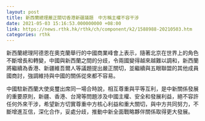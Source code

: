 ```yaml
---
layout: post
title: 新西蘭總理嚴正關切香港新疆議題　中方稱主權不容干涉
date: 2021-05-03 15:16:53.000000000 +08:00
link: https://news.rthk.hk/rthk/ch/component/k2/1588988-20210503.htm
categories: rthk
---
```


新西蘭總理阿德恩在奧克蘭舉行的中國商業峰會上表示，隨著北京在世界上的角色不斷增長和轉變，中國與新西蘭之間的分歧，令兩國變得越來越難以調和，新西蘭將繼續為香港、新疆維吾爾人等議題提出嚴正關切，並繼續與五眼聯盟的其他成員國商討，強調維持與中國的關係從來都不容易。

中國駐新西蘭大使吳璽出席同一場合時說，相互尊重與平等互利，是中新關係發展的重要原則，新疆、香港、台灣等問題涉及中國主權、安全和發展利益，絕不容許任何外來干涉，希望新方切實尊重中方核心利益和重大關切，與中方共同努力，不斷增進互信，深化合作，妥處分歧，推動中新全面戰略夥伴關係取得更大發展。
